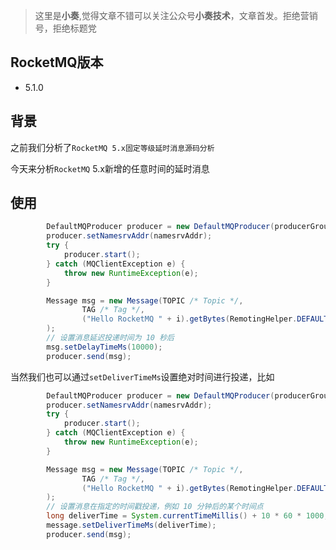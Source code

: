 > 这里是**小奏**,觉得文章不错可以关注公众号**小奏技术**，文章首发。拒绝营销号，拒绝标题党


## RocketMQ版本
- 5.1.0

## 背景

之前我们分析了`RocketMQ 5.x固定等级延时消息源码分析`

今天来分析`RocketMQ` 5.x新增的任意时间的延时消息


## 使用

```java
        DefaultMQProducer producer = new DefaultMQProducer(producerGroup);
        producer.setNamesrvAddr(namesrvAddr);
        try {
            producer.start();
        } catch (MQClientException e) {
            throw new RuntimeException(e);
        }

        Message msg = new Message(TOPIC /* Topic */,
                TAG /* Tag */,
                ("Hello RocketMQ " + i).getBytes(RemotingHelper.DEFAULT_CHARSET) /* Message body */
        );
        // 设置消息延迟投递时间为 10 秒后
        msg.setDelayTimeMs(10000);
        producer.send(msg);
```

当然我们也可以通过`setDeliverTimeMs`设置绝对时间进行投递，比如

```java
        DefaultMQProducer producer = new DefaultMQProducer(producerGroup);
        producer.setNamesrvAddr(namesrvAddr);
        try {
            producer.start();
        } catch (MQClientException e) {
            throw new RuntimeException(e);
        }

        Message msg = new Message(TOPIC /* Topic */,
                TAG /* Tag */,
                ("Hello RocketMQ " + i).getBytes(RemotingHelper.DEFAULT_CHARSET) /* Message body */
        );
        // 设置消息在指定的时间戳投递，例如 10 分钟后的某个时间点
        long deliverTime = System.currentTimeMillis() + 10 * 60 * 1000; 
        message.setDeliverTimeMs(deliverTime);
        producer.send(msg);

```